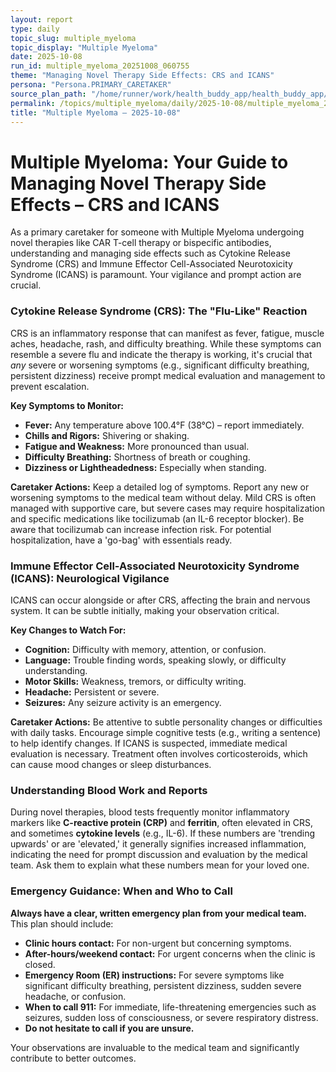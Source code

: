 ```yaml
---
layout: report
type: daily
topic_slug: multiple_myeloma
topic_display: "Multiple Myeloma"
date: 2025-10-08
run_id: multiple_myeloma_20251008_060755
theme: "Managing Novel Therapy Side Effects: CRS and ICANS"
persona: "Persona.PRIMARY_CARETAKER"
source_plan_path: "/home/runner/work/health_buddy_app/health_buddy_app/.results/multiple_myeloma/weekly_plan/2025-10-06/plan.json"
permalink: /topics/multiple_myeloma/daily/2025-10-08/multiple_myeloma_20251008_060755/
title: "Multiple Myeloma — 2025-10-08"
---
```


# Multiple Myeloma: Your Guide to Managing Novel Therapy Side Effects – CRS and ICANS

As a primary caretaker for someone with Multiple Myeloma undergoing novel therapies like CAR T-cell therapy or bispecific antibodies, understanding and managing side effects such as Cytokine Release Syndrome (CRS) and Immune Effector Cell-Associated Neurotoxicity Syndrome (ICANS) is paramount. Your vigilance and prompt action are crucial.

### Cytokine Release Syndrome (CRS): The "Flu-Like" Reaction

CRS is an inflammatory response that can manifest as fever, fatigue, muscle aches, headache, rash, and difficulty breathing. While these symptoms can resemble a severe flu and indicate the therapy is working, it's crucial that *any* severe or worsening symptoms (e.g., significant difficulty breathing, persistent dizziness) receive prompt medical evaluation and management to prevent escalation.

**Key Symptoms to Monitor:**
*   **Fever:** Any temperature above 100.4°F (38°C) – report immediately.
*   **Chills and Rigors:** Shivering or shaking.
*   **Fatigue and Weakness:** More pronounced than usual.
*   **Difficulty Breathing:** Shortness of breath or coughing.
*   **Dizziness or Lightheadedness:** Especially when standing.

**Caretaker Actions:** Keep a detailed log of symptoms. Report any new or worsening symptoms to the medical team without delay. Mild CRS is often managed with supportive care, but severe cases may require hospitalization and specific medications like tocilizumab (an IL-6 receptor blocker). Be aware that tocilizumab can increase infection risk. For potential hospitalization, have a 'go-bag' with essentials ready.

### Immune Effector Cell-Associated Neurotoxicity Syndrome (ICANS): Neurological Vigilance

ICANS can occur alongside or after CRS, affecting the brain and nervous system. It can be subtle initially, making your observation critical.

**Key Changes to Watch For:**
*   **Cognition:** Difficulty with memory, attention, or confusion.
*   **Language:** Trouble finding words, speaking slowly, or difficulty understanding.
*   **Motor Skills:** Weakness, tremors, or difficulty writing.
*   **Headache:** Persistent or severe.
*   **Seizures:** Any seizure activity is an emergency.

**Caretaker Actions:** Be attentive to subtle personality changes or difficulties with daily tasks. Encourage simple cognitive tests (e.g., writing a sentence) to help identify changes. If ICANS is suspected, immediate medical evaluation is necessary. Treatment often involves corticosteroids, which can cause mood changes or sleep disturbances.

### Understanding Blood Work and Reports

During novel therapies, blood tests frequently monitor inflammatory markers like **C-reactive protein (CRP)** and **ferritin**, often elevated in CRS, and sometimes **cytokine levels** (e.g., IL-6). If these numbers are 'trending upwards' or are 'elevated,' it generally signifies increased inflammation, indicating the need for prompt discussion and evaluation by the medical team. Ask them to explain what these numbers mean for your loved one.

### Emergency Guidance: When and Who to Call

**Always have a clear, written emergency plan from your medical team.** This plan should include:
*   **Clinic hours contact:** For non-urgent but concerning symptoms.
*   **After-hours/weekend contact:** For urgent concerns when the clinic is closed.
*   **Emergency Room (ER) instructions:** For severe symptoms like significant difficulty breathing, persistent dizziness, sudden severe headache, or confusion.
*   **When to call 911:** For immediate, life-threatening emergencies such as seizures, sudden loss of consciousness, or severe respiratory distress.
*   **Do not hesitate to call if you are unsure.**

Your observations are invaluable to the medical team and significantly contribute to better outcomes.

